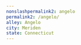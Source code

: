 ```yaml
---
﻿nonslashpermalink2: angelo
permalink2: /angelo/
alley: Angelo
city: Meriden
state: Connecticut
---
```

